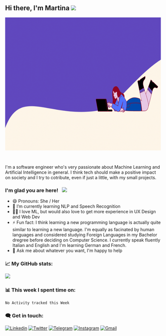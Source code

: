 ## Hi there, I'm Martina  <img src="https://media.giphy.com/media/hvRJCLFzcasrR4ia7z/giphy.gif" width="25px">

<p align="center"> <img align="center" alt="GIF" src="https://github.com/mwritescode/mwritescode/blob/main/assets/profile_banner.gif?raw=true" height="430"/> </p> <br>

I'm a software engineer who's very passionate about Machine Learning and Artificial Intelligence in general. I think tech should make a positive impact on society and I try to cotribute, even if just a little, with my small projects.

### I'm glad you are here! &nbsp; ![](https://visitor-badge.glitch.me/badge?page_id=mwritescode.mwritescode)

- 😄 Pronouns: She / Her
- 🌱 I’m currently learning NLP and Speech Recognition
- 👩‍💻 I love ML, but would also love to get more experience in UX Design and Web Dev
- ⚡ Fun fact: I think learning a new programming language is actually quite similar to learning a new language. I'm equally as facinated by human languages and considered studying Foreign Languages in my Bachelor dregree before deciding on Computer Science. I currently speak fluently Italian and English and I'm learning German and French.
- 💬 Ask me about whatever you want, I'm happy to help


### 📈 **My GitHub stats:** <br>
<img height="180em" src="https://github-readme-stats.vercel.app/api?username=mwritescode&show_icons=true&hide_border=true&&count_private=true&include_all_commits=true&theme=tokyonight" /> 


### 📊 **This week I spent time on:** <br> <!--START_SECTION:waka-->
```text
No Activity tracked this Week
```
<!--END_SECTION:waka-->

### 🗨️ **Get in touch:**
[![Linkedin](https://img.shields.io/badge/Linkedin-0A66C2?style=for-the-badge&logo=LinkedIn&logoColor=white)](https://www.linkedin.com/in/martina-rossini/)
[![Twitter](https://img.shields.io/badge/Twitter-1DA1F2?style=for-the-badge&logo=Twitter&logoColor=white)](https://twitter.com/home)
[![Telegram](https://img.shields.io/badge/Telegram-26A5E4?style=for-the-badge&logo=Telegram&logoColor=white)](https://t.me/martirossini)
[![Instagram](https://img.shields.io/badge/Instagram-E4405F?style=for-the-badge&logo=Instagram&logoColor=white)](https://www.instagram.com/martirossini_/)
[![Gmail](https://img.shields.io/badge/Gmail-EA4335?&style=for-the-badge&logo=Gmail&logoColor=white)](mailto:martina.rossini704@gmail.com)
